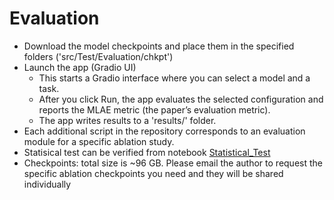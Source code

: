 # Evaluation 

- Download the model checkpoints and place them in the specified folders ('src/Test/Evaluation/chkpt') 
- Launch the app (Gradio UI)
  - This starts a Gradio interface where you can select a model and a task.
  - After you click Run, the app evaluates the selected configuration and reports the MLAE metric (the paper’s evaluation metric).
  - The app writes results to a 'results/' folder.
- Each additional script in the repository corresponds to an evaluation module for a specific ablation study.
- Statisical test can be verified from notebook [Statistical_Test](Statistical_Test.ipynb)
- Checkpoints: total size is ~96 GB. Please email the author to request the specific ablation checkpoints you need and they will be shared individually